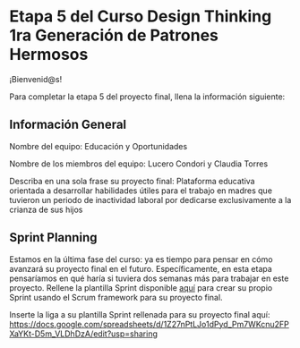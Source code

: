 # Etapa 5 del Curso Design Thinking 1ra Generación de Patrones Hermosos

¡Bienvenid@s!

Para completar la etapa 5 del proyecto final, llena la información siguiente:

## Información General

Nombre del equipo: Educación y Oportunidades

Nombre de los miembros del equipo: Lucero Condori y Claudia Torres

Describa en una sola frase su proyecto final: Plataforma educativa orientada a desarrollar habilidades útiles para el trabajo en madres que tuvieron un periodo de inactividad laboral por dedicarse exclusivamente a la crianza de sus hijos

## Sprint Planning

Estamos en la última fase del curso: ya es tiempo para pensar en cómo avanzará su proyecto final en el futuro. Específicamente, en esta etapa pensaríamos en qué haría si tuviera dos semanas más para trabajar en este proyecto. Rellene la plantilla Sprint disponible <a href="https://docs.google.com/spreadsheets/u/1/d/1aboqGYEJvPv77T5M_uEyUy83oAVKXS2J1Jxi2_48vLQ/copy?usp=sharing" target="_blank">aquí</a> para crear su propio Sprint usando el Scrum framework para su proyecto final.

Inserte la liga a su plantilla Sprint rellenada para su proyecto final aquí: 
https://docs.google.com/spreadsheets/d/1Z27nPtLJo1dPyd_Pm7WKcnu2FPXaYKt-D5m_VLDhDzA/edit?usp=sharing
